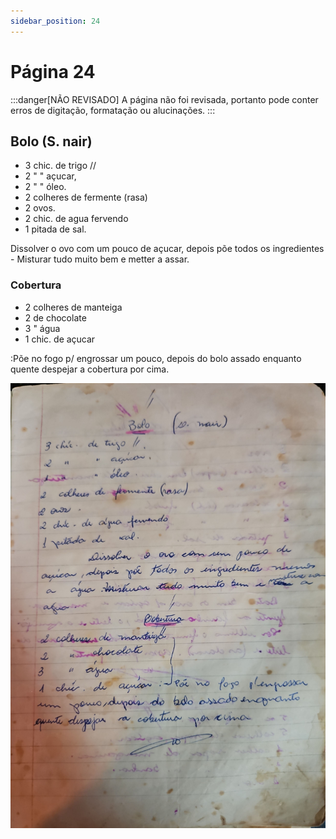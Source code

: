 ```yaml
---
sidebar_position: 24
---
```

# Página 24
:::danger[NÃO REVISADO]
A página não foi revisada, portanto pode conter erros de digitação, formatação ou alucinações.
:::
## Bolo (S. nair)

- 3 chic. de trigo //
- 2 " " açucar,
- 2 " " óleo.
- 2 colheres de fermente (rasa)
- 2 ovos.
- 2 chic. de agua fervendo
- 1 pitada de sal.

Dissolver o ovo com um pouco de açucar, depois põe todos os ingredientes - Misturar tudo muito bem e metter a assar.

### Cobertura

- 2 colheres de manteiga
- 2 de chocolate
- 3 " água
- 1 chic. de açucar

:Põe no fogo p/ engrossar um pouco, depois do bolo assado enquanto quente despejar a cobertura por cima.

![imagem base](./images/page_24.png)